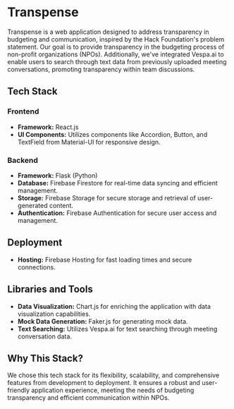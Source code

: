 # Transpense

Transpense is a web application designed to address transparency in budgeting and communication, inspired by the Hack Foundation's problem statement. Our goal is to provide transparency in the budgeting process of non-profit organizations (NPOs). Additionally, we've integrated Vespa.ai to enable users to search through text data from previously uploaded meeting conversations, promoting transparency within team discussions.

## Tech Stack

### Frontend
- **Framework:** React.js
- **UI Components:** Utilizes components like Accordion, Button, and TextField from Material-UI for responsive design.

### Backend
- **Framework:** Flask (Python)
- **Database:** Firebase Firestore for real-time data syncing and efficient management.
- **Storage:** Firebase Storage for secure storage and retrieval of user-generated content.
- **Authentication:** Firebase Authentication for secure user access and management.

## Deployment
- **Hosting:** Firebase Hosting for fast loading times and secure connections.

## Libraries and Tools
- **Data Visualization:** Chart.js for enriching the application with data visualization capabilities.
- **Mock Data Generation:** Faker.js for generating mock data.
- **Text Searching:** Utilizes Vespa.ai for text searching through meeting conversation data.

## Why This Stack?
We chose this tech stack for its flexibility, scalability, and comprehensive features from development to deployment. It ensures a robust and user-friendly application experience, meeting the needs of budgeting transparency and efficient communication within NPOs.
